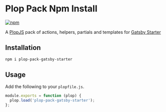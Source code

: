 # Plop Pack Npm Install

[![npm](https://img.shields.io/npm/v/plop-pack-gatsby-starter.svg)](https://www.npmjs.com/package/plop-pack-gatsby-starter)

A [PlopJS](https://github.com/plopjs/plop) pack of actions, helpers, partials and templates for [Gatsby Starter](https://github.com/piersolenski/gatsby-starter)

## Installation

```sh
npm i plop-pack-gatsby-starter
```

## Usage

Add the following to your `plopfile.js`.

```javascript
module.exports = function (plop) {
  plop.load('plop-pack-gatsby-starter');
};
```
